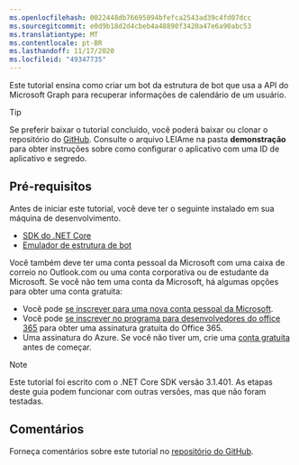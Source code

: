 ```yaml
---
ms.openlocfilehash: 0022448db76695894bfefca2543ad39c4fd07dcc
ms.sourcegitcommit: e0d9b18d2d4cbeb4a48890f3420a47e6a90abc53
ms.translationtype: MT
ms.contentlocale: pt-BR
ms.lasthandoff: 11/17/2020
ms.locfileid: "49347735"
---
```

<!-- markdownlint-disable MD002 MD041 -->

Este tutorial ensina como criar um bot da estrutura de bot que usa a API do Microsoft Graph para recuperar informações de calendário de um usuário.

> [!TIP]
> Se preferir baixar o tutorial concluído, você poderá baixar ou clonar o repositório do [GitHub](https://github.com/microsoftgraph/msgraph-training-botframework). Consulte o arquivo LEIAme na pasta **demonstração** para obter instruções sobre como configurar o aplicativo com uma ID de aplicativo e segredo.

## <a name="prerequisites"></a>Pré-requisitos

Antes de iniciar este tutorial, você deve ter o seguinte instalado em sua máquina de desenvolvimento.

- [SDK do .NET Core](https://dotnet.microsoft.com/download)
- [Emulador de estrutura de bot](https://github.com/microsoft/BotFramework-Emulator/blob/master/README.md)

Você também deve ter uma conta pessoal da Microsoft com uma caixa de correio no Outlook.com ou uma conta corporativa ou de estudante da Microsoft. Se você não tem uma conta da Microsoft, há algumas opções para obter uma conta gratuita:

- Você pode [se inscrever para uma nova conta pessoal da Microsoft](https://signup.live.com/signup?wa=wsignin1.0&rpsnv=12&ct=1454618383&rver=6.4.6456.0&wp=MBI_SSL_SHARED&wreply=https://mail.live.com/default.aspx&id=64855&cbcxt=mai&bk=1454618383&uiflavor=web&uaid=b213a65b4fdc484382b6622b3ecaa547&mkt=E-US&lc=1033&lic=1).
- Você pode [se inscrever no programa para desenvolvedores do office 365](https://developer.microsoft.com/office/dev-program) para obter uma assinatura gratuita do Office 365.
- Uma assinatura do Azure. Se você não tiver um, crie uma [conta gratuita](https://azure.microsoft.com/free/?WT.mc_id=A261C142F) antes de começar.

> [!NOTE]
> Este tutorial foi escrito com o .NET Core SDK versão 3.1.401. As etapas deste guia podem funcionar com outras versões, mas que não foram testadas.

## <a name="feedback"></a>Comentários

Forneça comentários sobre este tutorial no [repositório do GitHub](https://github.com/microsoftgraph/msgraph-training-botframework).
